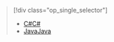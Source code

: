 > [!div class="op_single_selector"]
> * [<span data-ttu-id="79418-101">C#</span><span class="sxs-lookup"><span data-stu-id="79418-101">C#</span></span>](../articles/iot-hub/iot-hub-csharp-csharp-process-d2c.md)
> * [<span data-ttu-id="79418-102">Java</span><span class="sxs-lookup"><span data-stu-id="79418-102">Java</span></span>](../articles/iot-hub/iot-hub-java-java-process-d2c.md)
> 
> 

